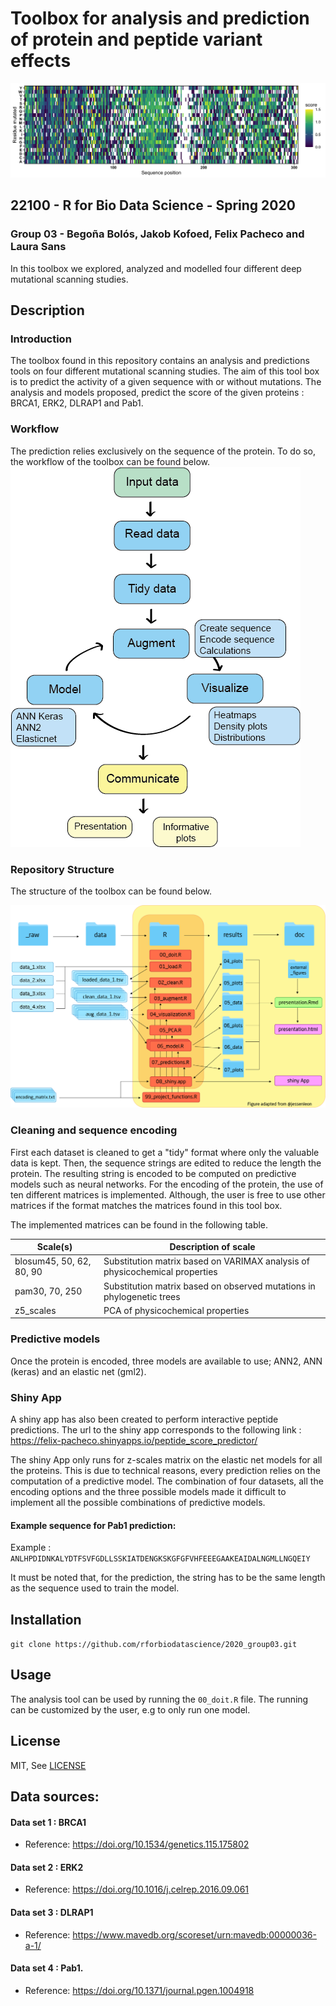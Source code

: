 # Toolbox for analysis and prediction of protein and peptide variant effects
![Image description](https://github.com/rforbiodatascience/2020_group03/blob/master//results/04_heatmaps/heatmap_data_set_score_1.png)
## 22100 - R for Bio Data Science - Spring 2020
### Group 03 - Begoña Bolós, Jakob Kofoed, Felix Pacheco and Laura Sans
In this toolbox we explored, analyzed and modelled four different deep mutational scanning studies.


## Description

### Introduction
The toolbox found in this repository contains an analysis and predictions tools on four different mutational scanning studies. The aim of this tool box is to predict the activity of a given sequence with or without mutations. The analysis and models proposed, predict the score of the given proteins : BRCA1, ERK2, DLRAP1 and Pab1.


### Workflow
The prediction relies exclusively on the sequence of the protein. To do so, the workflow of the toolbox can be found below.
![](https://github.com/rforbiodatascience/2020_group03/blob/master/doc/external_figures/flowchart.png)


### Repository Structure
The structure of the toolbox can be found below.

![Image description](https://github.com/rforbiodatascience/2020_group03/blob/master/doc/external_figures/00_project_organisation.png)

### Cleaning and sequence encoding

First each dataset is cleaned to get a "tidy" format where only the valuable data is kept. Then, the sequence strings are edited to reduce the length the protein. The resulting string is encoded to be computed on predictive models such as neural networks. For the encoding of the protein, the use of ten different matrices is implemented. Although, the user is free to use other matrices if the format matches the matrices found in this tool box.


The implemented matrices can be found in the following table.


| Scale(s)  | Description of scale                                         |
| -------- | ------------------------------------------------------------ |
| blosum45, 50, 62, 80, 90 | Substitution matrix based on VARIMAX analysis of physicochemical properties |
| pam30, 70, 250    | Substitution matrix based on observed mutations in phylogenetic trees |
| z5_scales | PCA of physicochemical properties                            |



### Predictive models
Once the protein is encoded, three models are available to use; ANN2, ANN (keras) and an elastic net (gml2).

### Shiny App
A shiny app has also been created to perform interactive peptide predictions. The url to the shiny app corresponds to the following link : https://felix-pacheco.shinyapps.io/peptide_score_predictor/

The shiny App only runs for z-scales matrix on the elastic net models for all the proteins. This is due to technical reasons, every prediction relies on the computation of a predictive model. The combination of four datasets, all the encoding options and the three possible models made it difficult to implement all the possible combinations of predictive models.

#### Example sequence for Pab1 prediction: 

Example : ``ANLHPDIDNKALYDTFSVFGDLLSSKIATDENGKSKGFGFVHFEEEGAAKEAIDALNGMLLNGQEIY``

It must be noted that, for the prediction, the string has to be the same length as the sequence used to train the model.

## Installation

``git clone https://github.com/rforbiodatascience/2020_group03.git``

## Usage 

The analysis tool can be used by running the ``00_doit.R`` file. The running can be customized by the user, e.g to only run one model.

## License

MIT, See [LICENSE](LICENSE)

## Data sources:

#### Data set 1 : BRCA1
* Reference: https://doi.org/10.1534/genetics.115.175802


#### Data set 2 : ERK2
* Reference: https://doi.org/10.1016/j.celrep.2016.09.061


#### Data set 3 : DLRAP1
* Reference: https://www.mavedb.org/scoreset/urn:mavedb:00000036-a-1/


#### Data set 4 : Pab1.
* Reference: https://doi.org/10.1371/journal.pgen.1004918

